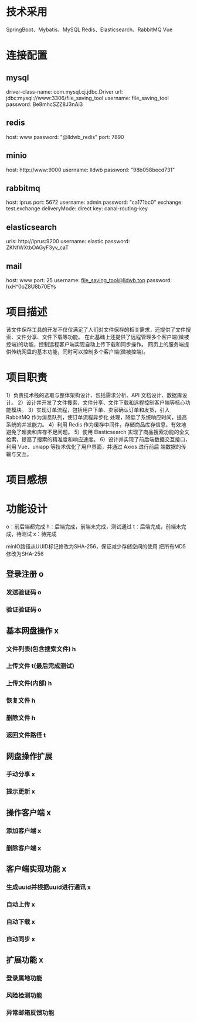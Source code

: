 # 技术采用
SpringBoot、Mybatis、MySQL
Redis、Elasticsearch、RabbitMQ
Vue
# 连接配置
## mysql
driver-class-name: com.mysql.cj.jdbc.Driver
url: jdbc:mysql://www:3306/file_saving_tool
username: file_saving_tool
password: Be8mhcSZZ8J3nAi3
## redis
host: www
password: "@lldwb_redis"
port: 7890
## minio
host: http://www:9000
username: lldwb
password: "98b058becd731"
## rabbitmq
host: iprus
port: 5672
username: admin
password: "ca171bc0"
exchange: test.exchange
deliveryMode: direct
key: canal-routing-key
## elasticsearch
uris: http://iprus:9200
username: elastic
password: ZKNfWXtbOAGyF3yv_caT
## mail
host: www
port: 25
username: file_saving_tool@lldwb.top
password: hxH^0oZ8U8b70EYs

# 项目描述
该文件保存工具的开发不仅仅满足了人们对文件保存的相关需求，还提供了文件搜索、文件分享、文件下载等功能。
在此基础上还提供了远程管理多个客户端(微被控端)的功能，控制远程客户端实现自动上传下载和同步操作。
网页上的服务端提供传统网盘的基本功能，同时可以控制多个客户端(微被控端)。
# 项目职责
1）负责技术栈的选取与整体架构设计、包括需求分析、API 文档设计、数据库设计。
2）设计并开发了文件搜索、文件分享、文件下载和远程控制客户端等核心功能模块。
3）实现订单流程，包括用户下单、卖家确认订单和发货，引入 RabbitMQ 作为消息队列，使订单流程异步化
处理，降低了系统响应时间，提高系统的并发能力。
4）利用 Redis 作为缓存中间件，存储商品库存信息，有效地避免了超卖和库存不足问题。
5）使用 Elasticsearch 实现了商品搜索功能的全文检索，提高了搜索的精准度和响应速度。
6）设计并实现了前后端数据交互接口，利用 Vue、uniapp 等技术优化了用户界面，并通过 Axios 进行前后
端数据的传输与交互。
# 项目感想
 
# 功能设计
o：前后端都完成
h：后端完成，前端未完成，测试通过
t：后端完成，前端未完成，待测试
x：待完成

minIO路径从UUID标记修改为SHA-256，保证减少存储空间的使用
把所有MD5修改为SHA-256

## 登录注册 o
### 发送验证码 o
### 验证验证码 o

## 基本网盘操作 x
### 文件列表(包含搜索文件) h
### 上传文件 t(最后完成测试)
### 上传文件(内部) h
### 恢复文件 h
### 删除文件 h
### 返回文件路径 t

## 网盘操作扩展
### 手动分享 x
### 提示更新 x

## 操作客户端 x
### 添加客户端 x
### 删除客户端 x

## 客户端实现功能 x
### 生成uuid并根据uuid进行通讯 x
### 自动上传 x
### 自动下载 x
### 自动同步 x

## 扩展功能 x
### 登录属地功能
### 风险检测功能
### 异常邮箱反馈功能